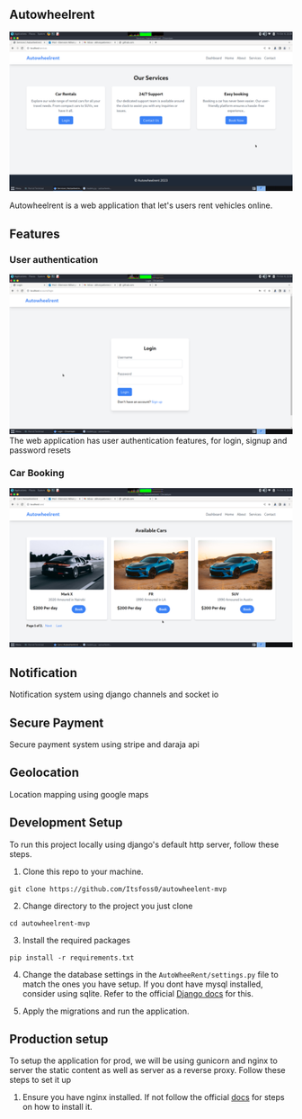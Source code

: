 ## Autowheelrent 

![Autowheelrent image](./images/services.png)

Autowheelrent is a web application that let's users rent vehicles online. 

## Features
### User authentication 
![Login screen](./images/login.png)
The web application has user authentication features, for login, signup and password resets

### Car Booking
![Car renting](./images/cars.png)


## Notification
Notification system using django channels and socket io

## Secure Payment 

Secure payment system using stripe and daraja api

## Geolocation
Location mapping using google maps 


## Development Setup
To run this project locally using django's default http server, follow these steps.


1. Clone this repo to your machine. 

```shell
git clone https://github.com/Itsfoss0/autowheelent-mvp
```

2. Change directory to the project you just clone 

```
cd autowheelrent-mvp 
```

3. Install the required packages 

```
pip install -r requirements.txt
```

4. Change the database settings in the `AutoWheeRent/settings.py` file to match the ones you have setup. If you dont have mysql installed, consider using sqlite. Refer to the official [Django docs](https://docs.djangoproject.com/en/4.2/ref/databases/) for this. 


5. Apply the migrations and run the application. 

## Production setup
To setup the application for prod, we will be using gunicorn and nginx to server the static content as well as server as a reverse proxy. Follow these steps to set it up

1. Ensure you have nginx installed. If not follow the official [docs](https://www.nginx.com/resources/wiki/start/topics/tutorials/install/) for steps on how to install it. 


